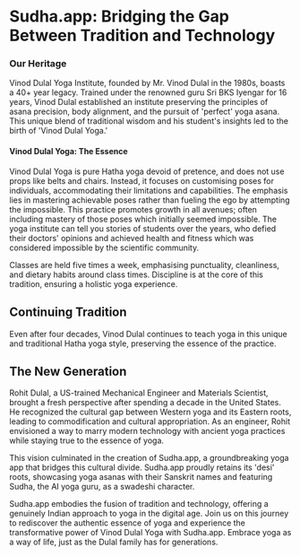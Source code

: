 # Sudha.app: Bridging the Gap Between Tradition and Technology<br/>

### Our Heritage
Vinod Dulal Yoga Institute, founded by Mr. Vinod Dulal in the 1980s, boasts a 40+ year legacy. Trained under the renowned guru Sri BKS Iyengar for 16 years, Vinod Dulal established an institute preserving the principles of asana precision, body alignment, and the pursuit of 'perfect' yoga asana. This unique blend of traditional wisdom and his student's insights led to the birth of 'Vinod Dulal Yoga.'

#### Vinod Dulal Yoga: The Essence 
Vinod Dulal Yoga is pure Hatha yoga devoid of pretence, and does not use props like belts and chairs. Instead, it focuses on customising poses for individuals, accommodating their limitations and capabilities. The emphasis lies in mastering achievable poses rather than fueling the ego by attempting the impossible. This practice promotes growth in all avenues; often including mastery of those poses which initially seemed impossible. The yoga institute can tell you stories of students over the years, who defied their doctors' opinions and achieved health and fitness which was considered impossible by the scientific community.

Classes are held five times a week, emphasising punctuality, cleanliness, and dietary habits around class times. Discipline is at the core of this tradition, ensuring a holistic yoga experience.

## Continuing Tradition 
Even after four decades, Vinod Dulal continues to teach yoga in this unique and traditional Hatha yoga style, preserving the essence of the practice.

## The New Generation 
Rohit Dulal, a US-trained Mechanical Engineer and Materials Scientist, brought a fresh perspective after spending a decade in the United States. He recognized the cultural gap between Western yoga and its Eastern roots, leading to commodification and cultural appropriation. As an engineer, Rohit envisioned a way to marry modern technology with ancient yoga practices while staying true to the essence of yoga.

This vision culminated in the creation of Sudha.app, a groundbreaking yoga app that bridges this cultural divide. Sudha.app proudly retains its 'desi' roots, showcasing yoga asanas with their Sanskrit names and featuring Sudha, the AI yoga guru, as a swadeshi character.

Sudha.app embodies the fusion of tradition and technology, offering a genuinely Indian approach to yoga in the digital age. Join us on this journey to rediscover the authentic essence of yoga and experience the transformative power of Vinod Dulal Yoga with Sudha.app. Embrace yoga as a way of life, just as the Dulal family has for generations.